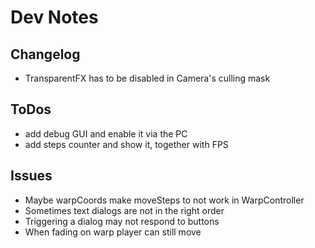 # Dev Notes

## Changelog
- TransparentFX has to be disabled in Camera's culling mask

## ToDos
- add debug GUI and enable it via the PC
- add steps counter and show it, together with FPS

## Issues
- Maybe warpCoords make moveSteps to not work in WarpController
- Sometimes text dialogs are not in the right order
- Triggering a dialog may not respond to buttons
- When fading on warp player can still move